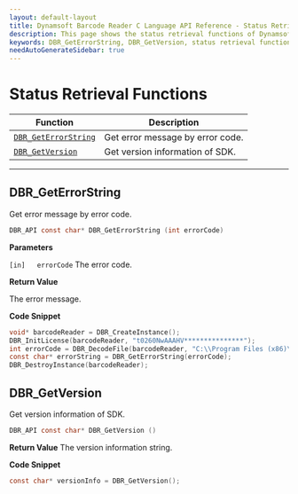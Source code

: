 ```yaml
---
layout: default-layout
title: Dynamsoft Barcode Reader C Language API Reference - Status Retrieval Functions
description: This page shows the status retrieval functions of Dynamsoft Barcode Reader for C Language.
keywords: DBR_GetErrorString, DBR_GetVersion, status retrieval functions, api reference, c
needAutoGenerateSidebar: true
---
```


# Status Retrieval Functions

  | Function               | Description |
  |----------------------|-------------|
  | [`DBR_GetErrorString`](#dbr_geterrorstring) | Get error message by error code. |
  | [`DBR_GetVersion`](#dbr_getversion) | Get version information of SDK. |
  
---





## DBR_GetErrorString

Get error message by error code.

```c
DBR_API const char* DBR_GetErrorString (int errorCode)	
```   
   
**Parameters**

`[in]	errorCode` The error code.
 

**Return Value**

The error message.

**Code Snippet**

```c
void* barcodeReader = DBR_CreateInstance();
DBR_InitLicense(barcodeReader, "t0260NwAAAHV***************");
int errorCode = DBR_DecodeFile(barcodeReader, "C:\\Program Files (x86)\\Dynamsoft\\{Version number}\\Images\\AllSupportedBarcodeTypes.tif", "");
const char* errorString = DBR_GetErrorString(errorCode);
DBR_DestroyInstance(barcodeReader);
```



## DBR_GetVersion

Get version information of SDK.

```c
DBR_API const char* DBR_GetVersion ()
```   

**Return Value**
The version information string.

**Code Snippet**

```c
const char* versionInfo = DBR_GetVersion();
```

